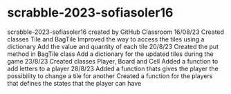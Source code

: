 # scrabble-2023-sofiasoler16
scrabble-2023-sofiasoler16 created by GitHub Classroom
16/08/23
Created classes Tile and BagTile
Improved the way to access the tiles using a dictionary
Add the value and quantity of each tile
20/8/23
Created the put method in BagTile class
Add a dictionary for the updated tiles during the game
23/8/23
Created classes Player, Board and Cell
Added a function to add letters to a player
28/8/23
Added a function thats gives the player the possibility to change a tile for another
Created a function for the players that defines the states that the player can have 
